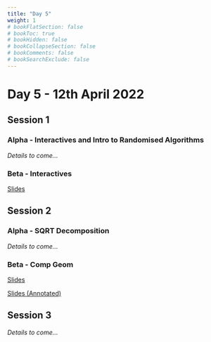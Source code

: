 ```yaml
---
title: "Day 5"
weight: 1
# bookFlatSection: false
# bookToc: true
# bookHidden: false
# bookCollapseSection: false
# bookComments: false
# bookSearchExclude: false
---
```


# Day 5 - 12th April 2022

## Session 1

### Alpha - Interactives and Intro to Randomised Algorithms

*Details to come...*

### Beta - Interactives

[Slides](/april/2022/betainteractives.pdf)

## Session 2

### Alpha - SQRT Decomposition

*Details to come...*

### Beta - Comp Geom

[Slides](/april/2022/compgeom101.pdf)

[Slides (Annotated)](/april/2022/compgeom101annotated.pdf)

## Session 3

*Details to come...*

